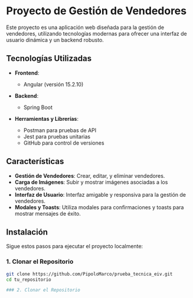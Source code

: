 # Proyecto de Gestión de Vendedores

Este proyecto es una aplicación web diseñada para la gestión de vendedores, utilizando tecnologías modernas para ofrecer una interfaz de usuario dinámica y un backend robusto.

## Tecnologías Utilizadas

- **Frontend**: 
  - Angular (versión 15.2.10)
  
- **Backend**: 
  - Spring Boot
- **Herramientas y Librerías**:
  - Postman para pruebas de API
  - Jest para pruebas unitarias
  - GitHub para control de versiones

## Características

- **Gestión de Vendedores**: Crear, editar, y eliminar vendedores.
- **Carga de Imágenes**: Subir y mostrar imágenes asociadas a los vendedores.
- **Interfaz de Usuario**: Interfaz amigable y responsiva para la gestión de vendedores.
- **Modales y Toasts**: Utiliza modales para confirmaciones y toasts para mostrar mensajes de éxito.

## Instalación

Sigue estos pasos para ejecutar el proyecto localmente:

### 1. Clonar el Repositorio

```bash
git clone https://github.com/PipoloMarco/prueba_tecnica_eiv.git
cd tu_repositorio

### 2. Clonar el Repositorio

